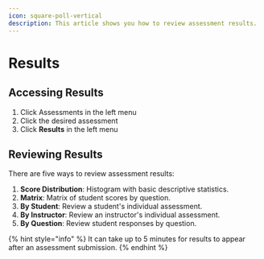 ```yaml
---
icon: square-poll-vertical
description: This article shows you how to review assessment results.
---
```


# Results

## Accessing Results

1. Click Assessments in the left menu
2. Click the desired assessment
3. Click **Results** in the left menu

## Reviewing Results

There are five ways to review assessment results:

1. **Score Distribution**: Histogram with basic descriptive statistics.
2. **Matrix**: Matrix of student scores by question.&#x20;
3. **By Student**:  Review a student's individual assessment.&#x20;
4. **By Instructor**: Review an instructor's individual assessment.&#x20;
5. **By Question**: Review student responses by question.

{% hint style="info" %}
It can take up to 5 minutes for results to appear after an assessment submission.&#x20;
{% endhint %}

